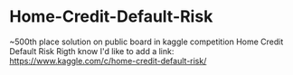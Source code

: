 # Home-Credit-Default-Risk
~500th place solution on public board in kaggle competition Home Credit Default Risk
Rigth know I'd like to add a link:
https://www.kaggle.com/c/home-credit-default-risk/
